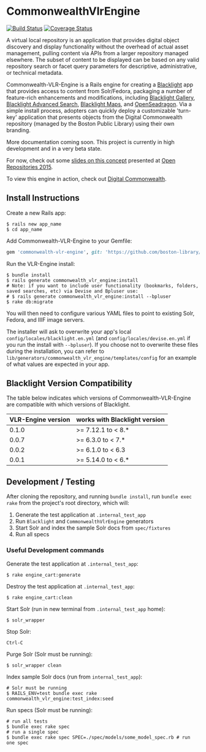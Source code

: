 # CommonwealthVlrEngine

[![Build Status](https://travis-ci.org/boston-library/commonwealth-vlr-engine.svg?branch=master)](https://travis-ci.org/boston-library/commonwealth-vlr-engine) [![Coverage Status](https://coveralls.io/repos/boston-library/commonwealth-vlr-engine/badge.svg?branch=master&service=github)](https://coveralls.io/github/boston-library/commonwealth-vlr-engine?branch=master)

A virtual local repository is an application that provides digital object discovery and display functionality without the overhead of actual asset management, pulling content via APIs from a larger repository managed elsewhere. The subset of content to be displayed can be based on any valid repository search or facet query parameters for descriptive, administrative, or technical metadata.

Commonwealth-VLR-Engine is a Rails engine for creating a [Blacklight](https://github.com/projectblacklight/blacklight) app that provides access to content from Solr/Fedora, packaging a number of feature-rich enhancements and modifications, including [Blacklight Gallery](https://github.com/projectblacklight/blacklight-gallery), [Blacklight Advanced Search](https://github.com/projectblacklight/blacklight_advanced_search), [Blacklight Maps](https://github.com/projectblacklight/blacklight-maps), and [OpenSeadragon](https://github.com/IIIF/openseadragon-rails). Via a simple install process, adopters can quickly deploy a customizable 'turn-key' application that presents objects from the Digital Commonwealth repository (managed by the Boston Public Library) using their own branding.

More documentation coming soon. This project is currently in high development and in a very beta state.

For now, check out some [slides on this concept](https://goo.gl/GysxNK) presented at [Open Repositories 2015](https://www.conftool.com/or2015/index.php?page=browseSessions&form_session=49).

To view this engine in action, check out [Digital Commonwealth](https://digitalcommonwealth.org).

## Install Instructions
Create a new Rails app:
```
$ rails new app_name
$ cd app_name
```
Add Commonwealth-VLR-Engine to your Gemfile:
```ruby
gem 'commonwealth-vlr-engine', git: 'https://github.com/boston-library/commonwealth-vlr-engine'
```
Run the VLR-Engine install:
```
$ bundle install
$ rails generate commonwealth_vlr_engine:install
# Note: if you want to include user functionality (bookmarks, folders, saved searches, etc) via Devise and Bpluser use:
# $ rails generate commonwealth_vlr_engine:install --bpluser
$ rake db:migrate
```
You will then need to configure various YAML files to point to existing Solr, Fedora, and IIIF image servers.

The installer will ask to overwrite your app's local `config/locales/blacklight.en.yml` (and `config/locales/devise.en.yml` if you run the install with `--bpluser`).
If you choose not to overwrite these files during the installation, you can refer to `lib/generators/commonwealth_vlr_engine/templates/config` for an example of what values are expected in your app.

## Blacklight Version Compatibility
The table below indicates which versions of Commonwealth-VLR-Engine are compatible with which versions of Blacklight.

VLR-Engine version | works with Blacklight version
----------------------- | ---------------------
0.1.0 | >= 7.12.1 to < 8.*
0.0.7 | >= 6.3.0 to < 7.*
0.0.2 | >= 6.1.0 to < 6.3
0.0.1 | >= 5.14.0 to < 6.*

## Development / Testing

After cloning the repository, and running `bundle install`, run `bundle exec rake` from the project's root directory, which will:
1. Generate the test application at `.internal_test_app`
2. Run `Blacklight` and `CommonwealthVlrEngine` generators
3. Start Solr and index the sample Solr docs from `spec/fixtures`
4. Run all specs

### Useful Development commands

Generate the test application at `.internal_test_app`:
```
$ rake engine_cart:generate
```

Destroy the test application at `.internal_test_app`:
```
$ rake engine_cart:clean
```
Start Solr (run in new terminal from `.internal_test_app` home):
```
$ solr_wrapper
```
Stop Solr:
```
Ctrl-C
```
Purge Solr (Solr must be running):
```
$ solr_wrapper clean
```
Index sample Solr docs (run from `internal_test_app`):
```
# Solr must be running
$ RAILS_ENV=test bundle exec rake commonwealth_vlr_engine:test_index:seed
```
Run specs (Solr must be running):
```
# run all tests
$ bundle exec rake spec
# run a single spec
$ bundle exec rake spec SPEC=./spec/models/some_model_spec.rb # run one spec
```
